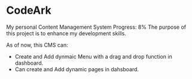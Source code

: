 # CodeArk
My personal Content Management System
Progress: 8%
The purpose of this project is to enhance my development skills.

As of now, this CMS can:
* Create and Add dynmaic Menu with a drag and drop function in dashboard.
* Can create and Add dynamic pages in dahsboard.
